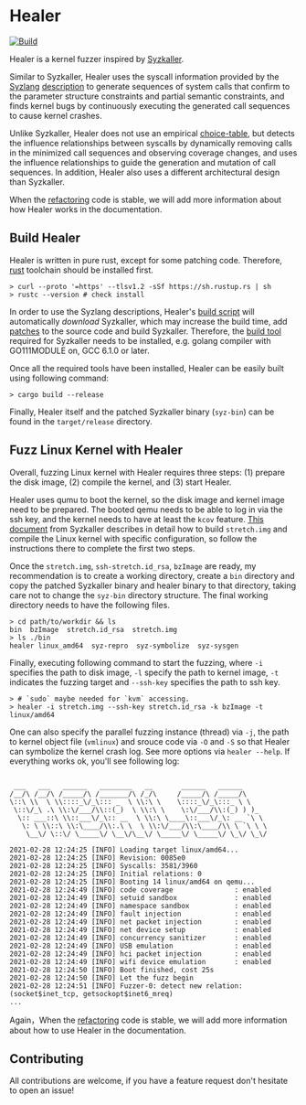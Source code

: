 # Healer
[![Build](https://github.com/SunHao-0/healer/workflows/Build/badge.svg?branch=master)](https://github.com/SunHao-0/healer/actions?query=workflow%3ABuild) 

Healer is a kernel fuzzer inspired by [Syzkaller](https://github.com/google/syzkaller).

Similar to Syzkaller, Healer uses the syscall information provided by the [Syzlang](https://github.com/google/syzkaller/blob/master/docs/syscall_descriptions.md) [description](https://github.com/google/syzkaller/tree/master/sys/linux) to generate sequences of system calls that confirm to the parameter structure constraints and partial semantic constraints, and finds kernel bugs by continuously executing the generated call sequences to cause kernel crashes.

Unlike Syzkaller, Healer does not use an empirical [choice-table](https://github.com/google/syzkaller/blob/master/prog/prio.go), but detects the influence relationships between syscalls by dynamically removing calls in the minimized call sequences and observing coverage changes, and uses the influence relationships to guide the generation and mutation of call sequences. In addition, Healer also uses a different architectural design than Syzkaller.

When the [refactoring](https://github.com/SunHao-0/healer/tree/refactor) code is stable, we will add more information about how Healer works in the documentation.

## Build Healer

Healer is written in pure rust, except for some patching code. Therefore, [rust](https://www.rust-lang.org/) toolchain should be installed first.

``` shell 
> curl --proto '=https' --tlsv1.2 -sSf https://sh.rustup.rs | sh
> rustc --version # check install
```

In order to use the Syzlang descriptions, Healer's [build script](https://github.com/SunHao-0/healer/blob/master/build.rs) will automatically *download* Syzkaller, which may increase the build time, add [patches](https://github.com/SunHao-0/healer/tree/master/patches) to the source code and build Syzkaller. Therefore, the [build tool](https://github.com/google/syzkaller/blob/master/docs/linux/setup.md) required for Syzkaller needs to be installed, e.g. golang compiler with GO111MODULE on, GCC 6.1.0 or later.

Once all the required tools have been installed, Healer can be easily built using following command:

``` shell
> cargo build --release
```

Finally, Healer itself and the patched Syzkaller binary (`syz-bin`) can be found in the `target/release` directory.

## Fuzz Linux Kernel with Healer

Overall, fuzzing Linux kernel with Healer requires three steps: (1) prepare the disk image, (2) compile the kernel, and (3) start Healer. 

Healer uses qumu to boot the kernel, so the disk image and kernel image need to be prepared. The booted qemu needs to be able to log in via the ssh key, and the kernel needs to have at least the `kcov` feature. [This document](https://github.com/google/syzkaller/blob/master/docs/linux/setup_ubuntu-host_qemu-vm_x86-64-kernel.md) from Syzkaller describes in detail how to build `stretch.img` and compile the Linux kernel with specific configuration, so follow the instructions there to complete the first two steps.

Once the `stretch.img`, `ssh-stretch.id_rsa`, `bzImage` are ready, my recommendation is to create a working directory, create a `bin` directory and copy the patched Syzkaller binary and healer binary to that directory, taking care not to change the `syz-bin` directory structure. The final working directory needs to have the following files.

```
> cd path/to/workdir && ls 
bin  bzImage  stretch.id_rsa  stretch.img
> ls ./bin
healer linux_amd64  syz-repro  syz-symbolize  syz-sysgen
```

Finally, executing following command to start the fuzzing, where `-i` specifies the path to disk image, `-l` specify the path to kernel image, `-t` indicates the fuzzing target and `--ssh-key` specifies the path to ssh key.

```
> # `sudo` maybe needed for `kvm` accessing. 
> healer -i stretch.img --ssh-key stretch.id_rsa -k bzImage -t linux/amd64
```

One can also specify the parallel fuzzing instance (thread) via `-j`, the path to kernel object file (`vmlinux`) and srouce code via `-O` and `-S` so that Healer can symbolize the kernel crash log. See more options via `healer --help`.
If everything works ok, you'll see following log:
``` 

 ___   ___   ______   ________   __       ______   ______
/__/\ /__/\ /_____/\ /_______/\ /_/\     /_____/\ /_____/\
\::\ \\  \ \\::::_\/_\::: _  \ \\:\ \    \::::_\/_\:::_ \ \
 \::\/_\ .\ \\:\/___/\\::(_)  \ \\:\ \    \:\/___/\\:(_) ) )_
  \:: ___::\ \\::___\/_\:: __  \ \\:\ \____\::___\/_\: __ `\ \
   \: \ \\::\ \\:\____/\\:.\ \  \ \\:\/___/\\:\____/\\ \ `\ \ \
    \__\/ \::\/ \_____\/ \__\/\__\/ \_____\/ \_____\/ \_\/ \_\/

2021-02-28 12:24:25 [INFO] Loading target linux/amd64...
2021-02-28 12:24:25 [INFO] Revision: 0085e0
2021-02-28 12:24:25 [INFO] Syscalls: 3581/3960
2021-02-28 12:24:25 [INFO] Initial relations: 0
2021-02-28 12:24:25 [INFO] Booting 14 linux/amd64 on qemu...
2021-02-28 12:24:49 [INFO] code coverage               : enabled
2021-02-28 12:24:49 [INFO] setuid sandbox              : enabled
2021-02-28 12:24:49 [INFO] namespace sandbox           : enabled
2021-02-28 12:24:49 [INFO] fault injection             : enabled
2021-02-28 12:24:49 [INFO] net packet injection        : enabled
2021-02-28 12:24:49 [INFO] net device setup            : enabled
2021-02-28 12:24:49 [INFO] concurrency sanitizer       : enabled
2021-02-28 12:24:49 [INFO] USB emulation               : enabled
2021-02-28 12:24:49 [INFO] hci packet injection        : enabled
2021-02-28 12:24:49 [INFO] wifi device emulation       : enabled
2021-02-28 12:24:50 [INFO] Boot finished, cost 25s
2021-02-28 12:24:50 [INFO] Let the fuzz begin
2021-02-28 12:24:51 [INFO] Fuzzer-0: detect new relation: (socket$inet_tcp, getsockopt$inet6_mreq)
...
```

Again，When the [refactoring](https://github.com/SunHao-0/healer/tree/refactor) code is stable, we will add more information about how to use Healer in the documentation.

## Contributing
All contributions are welcome, if you have a feature request don't hesitate to open an issue!
